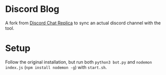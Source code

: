 # Discord Blog
A fork from [Discord Chat Replica](https://github.com/Naila/Discord-chat-replica) to sync an actual discord channel with the tool.

# Setup
Follow the original installation, but run both `python3 bot.py` and `nodemon index.js` (`npm install nodemon -g`) with `start.sh`.
